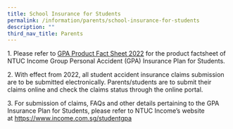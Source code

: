 ```yaml
---
title: School Insurance for Students
permalink: /information/parents/school-insurance-for-students
description: ""
third_nav_title: Parents
---
```

<p>1. Please refer to&nbsp;<a href="/files/GPA%20Product%20Fact%20Sheet%202022.pdf" target="_blank" rel="noopener">GPA Product Fact Sheet 2022</a> for the product factsheet of NTUC Income Group Personal Accident (GPA) Insurance Plan for Students.</p>
<p>2. With effect from 2022, all student accident insurance claims submission are to be submitted electronically. Parents/students are to submit their claims online and check the claims status through the online portal.</p>
<p>3. For submission of claims, FAQs and other details pertaining to the GPA Insurance Plan for Students, please refer to&nbsp;NTUC Income&rsquo;s website at&nbsp;<a href="https://www.income.com.sg/studentgpa" target="_blank" rel="noopener">https://www.income.com.sg/studentgpa</a></p>